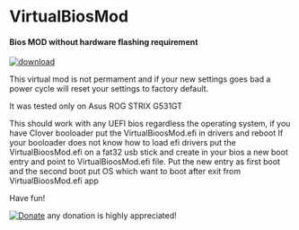 # VirtualBiosMod

#### Bios MOD without hardware flashing requirement

[![download](https://img.shields.io/github/downloads/serdeliuk/VirtualBiosMod/total)](https://github.com/serdeliuk/VirtualBiosMod/releases/download/1/VirtualBiosMod.efi.zip)

This virtual mod is not permament and if your new settings goes bad a power cycle will reset your settings to factory default.

It was tested only on Asus ROG STRIX G531GT 

This should work with any UEFI bios regardless the operating system, if you have Clover booloader put the VirtualBioosMod.efi in drivers and reboot
If your booloader does not know how to load efi drivers put the VirtualBioosMod.efi on a fat32 usb stick and create in your bios a new boot entry and point to VirtualBioosMod.efi file.
Put the new entry as first boot and the second boot put OS which want to boot after exit from VirtualBioosMod.efi app

Have fun!

[![Donate](https://img.shields.io/badge/Donate-PayPal-green.svg)](https://paypal.me/serdeliuk) any donation is highly appreciated!
